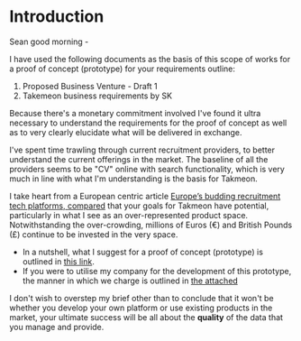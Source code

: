 # Introduction

Sean good morning -

I have used the following documents as the basis of this scope of works for a proof of concept (prototype) for your requirements outline:

1. Proposed Business Venture - Draft 1
2. Takemeon business requirements by SK

Because there's a monetary commitment involved I've found it ultra necessary to understand the requirements for the proof of concept as well as to very clearly elucidate what will be delivered in exchange.

I've spent time trawling through current recruitment providers, to better understand the current offerings in the market. The baseline of all the providers seems to be "CV" online with search functionality, which is very much in line with what I'm understanding is the basis for Takmeon.

I take heart from a European centric article [Europe’s budding recruitment tech platforms, compared](https://sifted.eu/articles/recruitment-tech-platforms-compared/) that your goals for Takmeon have potential, particularly in what I see as an over-represented product space. Notwithstanding the over-crowding, millions of Euros (€) and British Pounds (£) continue to be invested in the very space.



- In a nutshell, what I suggest for a proof of concept (prototype) is outlined in [this link](./prototype-proposal). 
- If you were to utilise my company for the development of this prototype, the manner in which we charge is outlined in [the attached](./development-charging.md)


I don't wish to overstep my brief other than to conclude that it won't be whether you develop your own platform or use existing products in the market, your ultimate success will be all about the **quality** of the data that you manage and provide.
